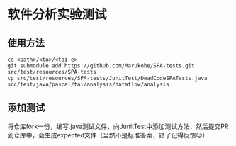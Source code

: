 # 软件分析实验测试

## 使用方法

```
cd <path>/<to>/<tai-e>
git submodule add https://github.com/Marukohe/SPA-tests.git src/test/resources/SPA-tests
cp src/test/resources/SPA-tests/JunitTest/DeadCodeSPATests.java src/test/java/pascal/tai/analysis/dataflow/analysis
```

## 添加测试

将仓库fork一份，编写.java测试文件，向JunitTest中添加测试方法，然后提交PR到仓库中，会生成expected文件（当然不是标准答案，错了记得反馈😐）
